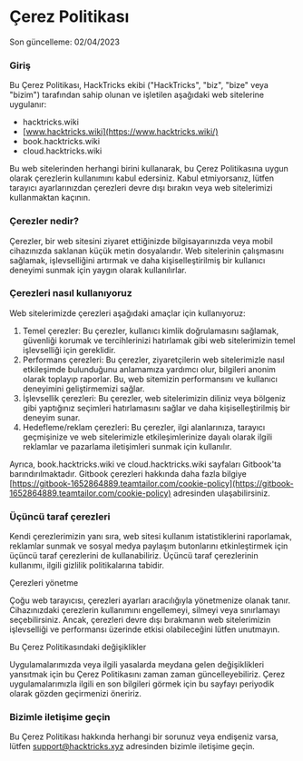 # Çerez Politikası

Son güncelleme: 02/04/2023

### Giriş

Bu Çerez Politikası, HackTricks ekibi ("HackTricks", "biz", "bize" veya "bizim") tarafından sahip olunan ve işletilen aşağıdaki web sitelerine uygulanır:

* hacktricks.wiki
* [www.hacktricks.wiki](https://www.hacktricks.wiki/)
* book.hacktricks.wiki
* cloud.hacktricks.wiki

Bu web sitelerinden herhangi birini kullanarak, bu Çerez Politikasına uygun olarak çerezlerin kullanımını kabul edersiniz. Kabul etmiyorsanız, lütfen tarayıcı ayarlarınızdan çerezleri devre dışı bırakın veya web sitelerimizi kullanmaktan kaçının.

### Çerezler nedir?

Çerezler, bir web sitesini ziyaret ettiğinizde bilgisayarınızda veya mobil cihazınızda saklanan küçük metin dosyalarıdır. Web sitelerinin çalışmasını sağlamak, işlevselliğini artırmak ve daha kişiselleştirilmiş bir kullanıcı deneyimi sunmak için yaygın olarak kullanılırlar.

### Çerezleri nasıl kullanıyoruz

Web sitelerimizde çerezleri aşağıdaki amaçlar için kullanıyoruz:

1. Temel çerezler: Bu çerezler, kullanıcı kimlik doğrulamasını sağlamak, güvenliği korumak ve tercihlerinizi hatırlamak gibi web sitelerimizin temel işlevselliği için gereklidir.
2. Performans çerezleri: Bu çerezler, ziyaretçilerin web sitelerimizle nasıl etkileşimde bulunduğunu anlamamıza yardımcı olur, bilgileri anonim olarak toplayıp raporlar. Bu, web sitemizin performansını ve kullanıcı deneyimini geliştirmemizi sağlar.
3. İşlevsellik çerezleri: Bu çerezler, web sitelerimizin diliniz veya bölgeniz gibi yaptığınız seçimleri hatırlamasını sağlar ve daha kişiselleştirilmiş bir deneyim sunar.
4. Hedefleme/reklam çerezleri: Bu çerezler, ilgi alanlarınıza, tarayıcı geçmişinize ve web sitelerimizle etkileşimlerinize dayalı olarak ilgili reklamlar ve pazarlama iletişimleri sunmak için kullanılır.

Ayrıca, book.hacktricks.wiki ve cloud.hacktricks.wiki sayfaları Gitbook'ta barındırılmaktadır. Gitbook çerezleri hakkında daha fazla bilgiye [https://gitbook-1652864889.teamtailor.com/cookie-policy](https://gitbook-1652864889.teamtailor.com/cookie-policy) adresinden ulaşabilirsiniz.

### Üçüncü taraf çerezleri

Kendi çerezlerimizin yanı sıra, web sitesi kullanım istatistiklerini raporlamak, reklamlar sunmak ve sosyal medya paylaşım butonlarını etkinleştirmek için üçüncü taraf çerezlerini de kullanabiliriz. Üçüncü taraf çerezlerinin kullanımı, ilgili gizlilik politikalarına tabidir.

Çerezleri yönetme

Çoğu web tarayıcısı, çerezleri ayarları aracılığıyla yönetmenize olanak tanır. Cihazınızdaki çerezlerin kullanımını engellemeyi, silmeyi veya sınırlamayı seçebilirsiniz. Ancak, çerezleri devre dışı bırakmanın web sitelerimizin işlevselliği ve performansı üzerinde etkisi olabileceğini lütfen unutmayın.

Bu Çerez Politikasındaki değişiklikler

Uygulamalarımızda veya ilgili yasalarda meydana gelen değişiklikleri yansıtmak için bu Çerez Politikasını zaman zaman güncelleyebiliriz. Çerez uygulamalarımızla ilgili en son bilgileri görmek için bu sayfayı periyodik olarak gözden geçirmenizi öneririz.

### Bizimle iletişime geçin

Bu Çerez Politikası hakkında herhangi bir sorunuz veya endişeniz varsa, lütfen [support@hacktricks.xyz](mailto:support@hacktricks.xyz) adresinden bizimle iletişime geçin.
